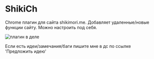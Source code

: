 # ShikiCh

Chrome плагин для сайта shikimori.me.
Добавляет удаленные/новые функции сайту. Можно настроить под себя.

![плагин в деле](https://img-host.ru/xM07y.jpeg)

Если есть идеи/замечания/баги пишите мне в дс по ссылке 'Предложить идею'
